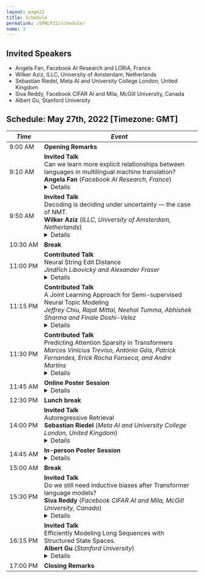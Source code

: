 ```yaml
---
layout: page22
title: Schedule
permalink: /SPNLP22/schedule/
name: 3
---
```


## Invited Speakers

-   Angela Fan, Facebook AI Research and LORIA, France
-   Wilker Aziz, ILLC, University of Amsterdam, Netherlands
-   Sebastian Riedel, Meta AI and University College London, United Kingdom
-   Siva Reddy, Facebook CIFAR AI and Mila, McGill University, Canada
-   Albert Gu, Stanford University

## Schedule: May 27th, 2022 [Timezone: GMT]

<div class="scheduletable" markdown="block">
  
|_Time_| _Event_|
|-----|-------|
|  9:00&nbsp;AM | **Opening Remarks** |
|  9:10&nbsp;AM | **Invited Talk** <br/>Can we learn more explicit relationships between languages in multilingual machine translation?<br/>**Angela Fan** (_Facebook AI Research, France_) <details> **Abstract:** Exciting progress in improving natural language understanding and generation of English language text has naturally raised questions about how these improvements could extend to other languages. Some languages, such as French or Chinese, might contain sufficient text on the web to apply English-focused techniques. However, most languages of the world fall into a mid to low resource categorization, leading to multilingual approaches. Multilingual models are capable of modeling several languages at once, enabling related languages to learn from each other. In this talk, we discuss several approaches to this problem and how we might explicitly model relationships between languages in a more structured fashion.<br/>**Bio:** Angela is a research scientist at Meta AI in New York, currently focusing on low-resource machine translation. Previously, Angela did her PhD at LORIA in Nancy, France on text generation, advised by Claire Gardent, Chloe Braud, and Antoine Bordes. Before that, Angela was a research engineer at Meta AI.</details>|
|  9:50&nbsp;AM | **Invited Talk** <br/>Decoding is deciding under uncertainty — the case of NMT.<br/>**Wilker Aziz** (_ILLC, University of Amsterdam, Netherlands_)<details> **Abstract:** In neural machine translation (NMT), we search for the mode of the model distribution to form predictions. We do so mostly following the intuition that the most probable outcome ought to be an important summary of the distribution. Despite our intuition, there’s plenty of evidence against the adequacy of the most probable translations in NMT. In this talk, I make a case to move away from mode-seeking search as a tool for decision making as well as for model criticism. I will highlight reasons concerning MT as a task, NMT as a probabilistic model, and MLE as training algorithm. Finally, I’ll turn to statistical decision theory and motivate a different rule for making decisions, one which is familiar to statistical MT folks like those of my generation and earlier, as well as a modern approximation of it. I’ll close the talk with a discussion of merits and limitations of this decision rule, and comments on opportunities moving forward with or without mode-seeking search.<br/>**Bio:** Wilker Aziz is an assistant professor (UD) in natural language processing at the Institute for Logic, Language and Computation where he leads the Probabilistic Language Learning group. His work concerns the design of models and algorithms that learn to represent, understand, and generate language data. Examples of specific problems he is interested in include language modelling, machine translation, syntactic parsing, textual entailment, text classification, and question answering. He also develop techniques to approach general machine learning problems such as probabilistic inference, gradient and density estimation. His interests sit at the intersection of disciplines such as statistis, machine learning, approximate inference, global optimisation, formal languages, and computational linguistics.</details>|
| 10:30&nbsp;AM | **Break** |
| 11:00&nbsp;PM | **Contributed Talk**<br/>Neural String Edit Distance<br/>_Jindřich Libovický and Alexander Fraser_<details> **Abstract:** We propose the neural string edit distance model for string-pair matching and string transduction based on learnable string edit distance. We modify the original expectation-maximization learned edit distance algorithm into a differentiable loss function, allowing us to integrate it into a neural network providing a contextual representation of the input. We evaluate on cognate detection, transliteration, and grapheme-to-phoneme conversion, and show that we can trade off between performance and interpretability in a single framework. Using contextual representations, which are difficult to interpret, we match the performance of state-of-the-art string-pair matching models. Using static embeddings and a slightly different loss function, we force interpretability, at the expense of an accuracy drop.</details>|
| 11:15&nbsp;PM | **Contributed Talk**<br/>A Joint Learning Approach for Semi-supervised Neural Topic Modeling<br/>_Jeffrey Chiu, Rajat Mittal, Neehal Tumma, Abhishek Sharma and Finale Doshi-Velez_<details> **Abstract:** Topic models are some of the most popular ways to represent textual data in an interpretable manner. Recently, advances in deep generative models, specifically auto-encoding variational Bayes (AEVB), have led to the introduction of unsupervised neural topic models, which leverage deep generative models as opposed to traditional statistics-based topic models. We extend upon these neural topic models by introducing the Label-Indexed Neural Topic Model (LI-NTM), which is, to the extent of our knowledge, the first effective upstream semi-supervised neural topic model. We find that LI-NTM outperforms existing neural topic models in document reconstruction benchmarks, with the most notable results in low labeled data regimes and for data-sets with informative labels; furthermore, our jointly learned classifier outperforms baseline classifiers in ablation studies.</details>|
| 11:30&nbsp;PM | **Contributed Talk**<br/>Predicting Attention Sparsity in Transformers<br/>_Marcos Vinicius Treviso, António Góis, Patrick Fernandes, Erick Rocha Fonseca, and Andre Martins_<details> **Abstract:** Transformers' quadratic complexity with respect to the input sequence length has motivated a body of work on efficient sparse approximations to softmax. An alternative path, used by entmax transformers, consists of having built-in exact sparse attention; however this approach still requires quadratic computation. In this paper, we propose Sparsefinder, a simple model trained to identify the sparsity pattern of entmax attention before computing it. We experiment with three variants of our method, based on distances, quantization, and clustering, on two tasks: machine translation (attention in the decoder) and masked language modeling (encoder-only). Our work provides a new angle to study model efficiency by doing extensive analysis of the tradeoff between the sparsity and recall of the predicted attention graph. This allows for detailed comparison between different models along their Pareto curves, important to guide future benchmarks for sparse attention models.</details>|
| 11:45&nbsp;AM | **Online Poster Session**<details> **Included papers:**<br/> Joint Entity and Relation Extraction Based on Table Labeling Using Convolutional Neural Networks.<br/>_Youmi Ma, Tatsuya Hiraoka and Naoaki Okazaki_<br/><br/>Multilingual Syntax-aware Language Modeling through Dependency Tree Conversion<br/>_Shunsuke Kando, Hiroshi Noji and Yusuke Miyao_<br/><br/>DomiKnowS: A Library for Integration of Symbolic Domain Knowledge in Deep Learning.<br/>_Hossein Rajaby Faghihi, Quan Guo, Andrzej Uszok, Aliakbar Nafar and Parisa Kordjamshidi_<br/><br/>Diverse Text Generation via Variational Encoder-Decoder Models with Gaussian Process Priors.<br/>_Wanyu Du, Jianqiao Zhao, Liwei Wang and Yangfeng Ji_<br/><br/>Query and Extract: Refining Event Extraction as Type-oriented Binary Decoding.<br/>_Sijia Wang, Mo Yu, Shiyu Chang, Lichao Sun and Lifu Huang_<br/><br/>Extracting Temporal Event Relation with Syntax-guided Graph Transformer.<br/>_Shuaicheng Zhang, Qiang Ning and Lifu Huang_</details>|
| 12:30&nbsp;PM | **Lunch break** |
| 14:00&nbsp;PM | **Invited Talk**<br/>Autoregressive Retrieval <br/>**Sebastian Riedel** (_Meta AI and University College London, United Kingdom_) <details> **Abstract:** Today many NLP problems are addressed by fine-tuning auto-regressive language models to generate specific natural language outputs. Among various advantages, this approach aligns pre-training loss with tasks objectives and simplifies engineering—the same tools, algorithms and input/output signature can used to tackle a wide range of tasks. A notable exception are retrieval problems where elements from a large set of candidates are selected to match a natural language query. Passage retrieval is an obvious instance, but tasks such as entity linking or topic tagging can also be seen is this light. In this talk I will show how auto-regressive language models can be deployed for such tasks too, by 1) mapping retrieval elements to natural strings that identify them and 2) using constrained decoding and various index structures to generate such strings. We show that this leads to strong results, compact models and the ability to generate “new elements” on the fly when needed. <br/>**Bio:** Sebastian Riedel is a researcher at Facebook AI research and a professor in Natural Language Processing and Machine Learning at the University College London (UCL). He works in the intersection of Natural Language Processing and Machine Learning, and focuses on teaching machines how to read and reason. He was educated in Hamburg-Harburg (Dipl. Ing) and Edinburgh (MSc., PhD), and worked at the University of Massachusetts Amherst and Tokyo University before joining UCL. </details>|
| 14:45&nbsp;AM | **In-person Poster Session**<details> **Included papers:**<br/>A Joint Learning Approach for Semi-supervised Neural Topic Modeling.<br/>_Jeffrey Chiu, Rajat Mittal, Neehal Tumma, Abhishek Sharma and Finale Doshi-Velez_<br/><br/>SlotGAN: Detecting Mentions in Text via Adversarial Distant Learning<br/>_Daniel Daza, Michael Cochez and Paul Groth_<br/><br/>TempCaps: A Capsule Network-based Embedding Model for Temporal Knowledge Graph Completion.<br/>_Guirong Fu, Zhao Meng, Zhen Han, Zifeng Ding, Yunpu Ma, Matthias Schubert, Volker Tresp and Roger Wattenhofer_<br/><br/>Predicting Attention Sparsity in Transformers<br/>_Marcos Vinicius Treviso, António Góis, Patrick Fernandes, Erick Rocha Fonseca, and Andre Martins_<br/><br/>Neural String Edit Distance<br/>Jindřich Libovický and Alexander Fraser<br/><br/>Conditioning Pretrained Language Models with Multi-Modal information on Data-to-Text Generation.<br/>_Qianqian Qi, Zhenyun Deng, Yonghua Zhu, Lia Lee, Jiamou Liu and Michael J. Witbrock_<br/><br/>Language Modelling via Learning to Rank.<br/>_Arvid Frydenlund, Gagandeep Singh and Frank Rudzicz_</details>|
| 15:00&nbsp;AM | **Break** |
| 15:30&nbsp;PM | **Invited Talk**<br/>Do we still need inductive biases after Transformer language models?<br/>**Siva Reddy** (_Facebook CIFAR AI and Mila, McGill University, Canada_) <details> **Abstract:** In this talk, I will explore the role of inductive biases when fine-tuning large Transformer language models in three different scenarios: when output space is structured, for example, semantic parsing from language to code; when performing multi-task learning where tasks may share some latent structure, e.g., different semantic tasks like question answering and text entailment may share common reasoning skills; when the input involves a higher-order (latent) structure such as negation. It is not always the case that inductive biases help. Come with your wisest/wildest answers. <br/>**Bio:** Siva Reddy is an Assistant Professor in the School of Computer Science and Linguistics at McGill University. He is a Facebook CIFAR AI Chair and a core faculty member of Mila Quebec AI Institute. Before McGill, he was a postdoctoral researcher at Stanford University. He received his PhD from the University of Edinburgh in 2017, where he was a Google PhD Fellow. His research focuses on representation learning for language that facilitates systematic generalization, reasoning and conversational modeling. He received the 2020 VentureBeat AI Innovation Award in NLP, and the best paper award at EMNLP 2021.</details>|
| 16:15&nbsp;PM | **Invited Talk**<br/>Efficiently Modeling Long Sequences with Structured State Spaces.<br/>**Albert Gu** (_Stanford University_) <details> **Abstract:** A central goal of sequence modeling is designing a single principled model that can address sequence data across a range of modalities and tasks, particularly on long-range dependencies.  Although conventional models including RNNs, CNNs, and Transformers have specialized variants for capturing long dependencies, they still struggle to scale to very long sequences of 10000 or more steps.  This talk introduces the Structured State Space sequence model (S4), a simple new model based on the fundamental state space representation x'(t) = Ax(t) + Bu(t), y(t) = Cx(t) + Du(t). S4 combines elegant properties of state space models with the recent HiPPO theory of continuous-time memorization, resulting in a class of structured models that handles long-range dependencies mathematically and can be computed very efficiently.  S4 achieves strong empirical results across a diverse range of established benchmarks, particularly for (i) continuous signal data such as images, audio, and time series, and (ii) very long sequences, establishing state-of-the-art by over 20 points on the Long Range Arena benchmark.<br/>**Bio:** Albert Gu is a final year Ph.D. candidate in the Department of Computer Science at Stanford University, advised by Christopher Ré. His research broadly studies structured representations for advancing the capabilities of machine learning and deep learning models, with focuses on structured linear algebra, non-Euclidean representations, and theory of sequence models. Previously, he completed a B.S. in Mathematics and Computer Science at Carnegie Mellon University.</details>|
| 17:00&nbsp;PM | **Closing Remarks**  |
  
</div>

